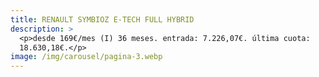```yaml
---
title: RENAULT SYMBIOZ E-TECH FULL HYBRID
description: >
  <p>desde 169€/mes (I) 36 meses. entrada: 7.226,07€. última cuota:
  18.630,18€.</p>
image: /img/carousel/pagina-3.webp
---
```


